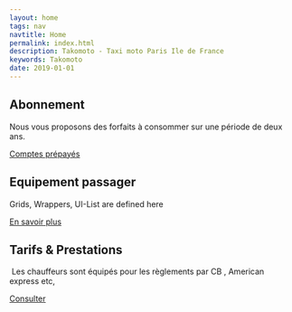 ```yaml
---
layout: home
tags: nav
navtitle: Home
permalink: index.html
description: Takomoto - Taxi moto Paris Ile de France
keywords: Takomoto
date: 2019-01-01
---
```




<div class="tkm-layout tkm-margin-top--400 tkm-margin-bottom--200">
	<div class="tkm-layout__item tkm-layout__item--33">
		<div class="tkm-card">
			<h2 class="h2    tkm-card__header">
				Abonnement
			</h2>
			<p class="tkm-card__main">
				Nous vous proposons des forfaits à consommer sur une période de deux ans.
			</p>
			<div class="tkm-card__footer">
				<a href="#abonnement" class="tkm-card__button tkm-button">Comptes prépayés</a>
			</div>
		</div>
	</div>
	<div class="tkm-layout__item tkm-layout__item--33">
		<div class="tkm-card">
			<h2 class="h2 tkm-card__header">
				Equipement passager
			</h2>
			<p class="tkm-card__main">
				Grids, Wrappers, UI-List are defined here
			</p>
			<div class="tkm-card__footer">
				<a href="#equipement" class="tkm-card__button tkm-button">En savoir plus</a>
			</div>
		</div>
	</div>
	<div class="tkm-layout__item tkm-layout__item--33">
		<div class="tkm-card">
			<h2 class="h2 tkm-card__header">
				Tarifs & Prestations
			</h2>
			<p class="tkm-card__main"> Les chauffeurs sont équipés pour les règlements par CB , American express etc,
			</p>
			<div class="tkm-card__footer">
				<a href="#tarifs" class="tkm-card__button tkm-button">Consulter</a>
			</div>
		</div>
	</div>

</div>

